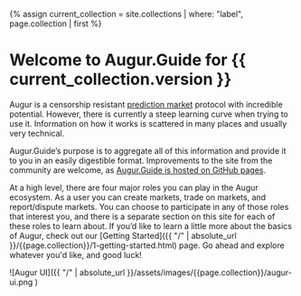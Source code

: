 ---
---
{% assign current_collection = site.collections | where: "label", page.collection | first %}
# Welcome to Augur.Guide for {{ current_collection.version }}

Augur is a censorship resistant [prediction market](https://en.wikipedia.org/wiki/Prediction_market) protocol with incredible potential. However, there is currently a steep learning curve when trying to use it. Information on how it works is scattered in many places and usually very technical. 

Augur.Guide’s purpose is to aggregate all of this information and provide it to you in an easily digestible format. Improvements to the site from the community are welcome, as [Augur.Guide is hosted on GitHub pages](https://github.com/msagansk/Augur.Guide).

At a high level, there are four major roles you can play in the Augur ecosystem. As a user you can create markets, trade on markets, and report/dispute markets. You can choose to participate in any of those roles that interest you, and there is a separate section on this site for each of these roles to learn about. If you’d like to learn a little more about the basics of Augur, check out our [Getting Started]({{ "/" | absolute_url }}/{{page.collection}}/1-getting-started.html) page. Go ahead and explore whatever you'd like, and good luck!

![Augur UI]({{ "/" | absolute_url }}/assets/images/{{page.collection}}/augur-ui.png )

